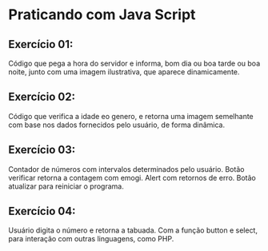 # Praticando com Java Script 

## Exercício 01:

Código que pega a hora do servidor 
e informa, bom dia ou boa tarde ou boa noite,
junto com uma imagem ilustrativa, que aparece dinamicamente.

## Exercício 02:

Código que verifica a idade eo genero, e retorna uma imagem 
semelhante com base nos dados fornecidos pelo usuário,
de forma dinâmica.

## Exercício 03:

Contador de números com intervalos determinados pelo usuário.
Botão verificar retorna a contagem com emogi.
Alert com retornos de erro.
Botão atualizar para reiniciar o programa.

## Exercício 04:

Usuário digita o número e retorna a tabuada.
Com a função button e select, para interação com outras 
linguagens, como PHP.

